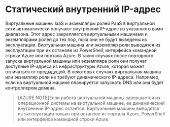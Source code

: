 # Статический внутренний IP-адрес

Виртуальные машины IaaS и экземпляры ролей PaaS в виртуальной сети автоматически получают внутренний IP-адрес из указанного вами диапазона. Этот адрес закрепляется виртуальными машинами и экземплярами ролей до тех пор, пока они не будут выведены из эксплуатации. Виртуальная машина или экземпляр роли выводятся из эксплуатации при их останове из PowerShell, интерфейса командной строки Azure или портала Azure. В таких случаях после повторного запуска виртуальной машины или экземпляра роли они получат доступные IP-адреса из инфраструктуры Azure, которая может отличаться от предыдущей. В некоторых случаях виртуальная машина или экземпляр роли не требуют динамического IP-адреса. Например, если на виртуальной машине планируется запускать DNS или она будет контроллером домена.

>[AZURE.NOTE]Если работа виртуальной машины завершается из операционной системы на виртуальной машине, ее динамический внутренний IP-адрес остается. Виртуальные машины выводятся из эксплуатации только при останове из портала Azure, PowerShell или интерфейса командной строки Azure.

<!---HONumber=Sept15_HO2-->